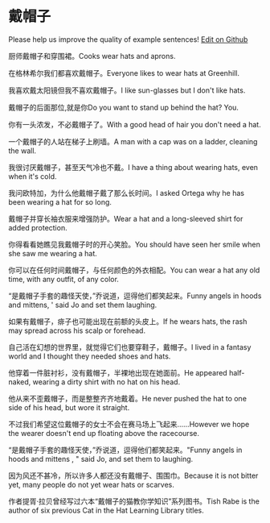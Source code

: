 # 戴帽子

Please help us improve the quality of example sentences! [Edit on Github](https://github.com/jiyushe/jiyu-example-sentence-source/blob/main/chinese/daimaozi.md)

<p><span class="chinese">厨师戴帽子和穿围裙。</span><span class="english">Cooks wear hats and aprons.</span></p>

<p><span class="chinese">在格林希尔我们都喜欢戴帽子。</span><span class="english">Everyone likes to wear hats at Greenhill.</span></p>

<p><span class="chinese">我喜欢戴太阳镜但我不喜欢戴帽子。</span><span class="english">I like sun-glasses but I don't like hats.</span></p>

<p><span class="chinese">戴帽子的后面那位,就是你</span><span class="english">Do you want to stand up behind the hat? You.</span></p>

<p><span class="chinese">你有一头浓发，不必戴帽子了。</span><span class="english">With a good head of hair you don't need a hat.</span></p>

<p><span class="chinese">一个戴帽子的人站在梯子上刷墙。</span><span class="english">A man with a cap was on a ladder, cleaning the wall.</span></p>

<p><span class="chinese">我很讨厌戴帽子，甚至天气冷也不戴。</span><span class="english">I have a thing about wearing hats, even when it's cold.</span></p>

<p><span class="chinese">我问欧特加，为什么他戴帽子戴了那么长时间。</span><span class="english">I asked Ortega why he has been wearing a hat for so long.</span></p>

<p><span class="chinese">戴帽子并穿长袖衣服来增强防护。</span><span class="english">Wear a hat and a long-sleeved shirt for added protection.</span></p>

<p><span class="chinese">你得看看她瞧见我戴帽子时的开心笑脸。</span><span class="english">You should have seen her smile when she saw me wearing a hat.</span></p>

<p><span class="chinese">你可以在任何时间戴帽子，与任何颜色的外衣相配。</span><span class="english">You can wear a hat any old time, with any outfit, of any color.</span></p>

<p><span class="chinese">“是戴帽子手套的趣怪天使，”乔说道，逗得他们都笑起来。</span><span class="english">Funny angels in hoods and mittens, ' said Jo and set them laughing.</span></p>

<p><span class="chinese">如果有戴帽子，痱子也可能出现在前额的头皮上。</span><span class="english">If he wears hats, the rash may spread across his scalp or forehead.</span></p>

<p><span class="chinese">自己活在幻想的世界里，就觉得它们也要穿鞋子，戴帽子。</span><span class="english">I lived in a fantasy world and I thought they needed shoes and hats.</span></p>

<p><span class="chinese">他穿着一件脏衬衫，没有戴帽子，半裸地出现在她面前。</span><span class="english">He appeared half-naked, wearing a dirty shirt with no hat on his head.</span></p>

<p><span class="chinese">他从来不歪戴帽子，而是整整齐齐地戴着。</span><span class="english">He never pushed the hat to one side of his head, but wore it straight.</span></p>

<p><span class="chinese">不过我们希望这位戴帽子的女士不会在赛马场上飞起来……</span><span class="english">However we hope the wearer doesn't end up floating above the racecourse.</span></p>

<p><span class="chinese">“是戴帽子手套的趣怪天使，”乔说道，逗得他们都笑起来。</span><span class="english">"Funny angels in hoods and mittens , " said Jo, and set them to laughing.</span></p>

<p><span class="chinese">因为风还不甚冷，所以许多人都还没有戴帽子、围围巾。</span><span class="english">Because it is not bitter yet, many people do not yet wear hats or scarves.</span></p>

<p><span class="chinese">作者提胥·拉贝曾经写过六本“戴帽子的猫教你学知识”系列图书。</span><span class="english">Tish Rabe is the author of six previous Cat in the Hat Learning Library titles.</span></p>

